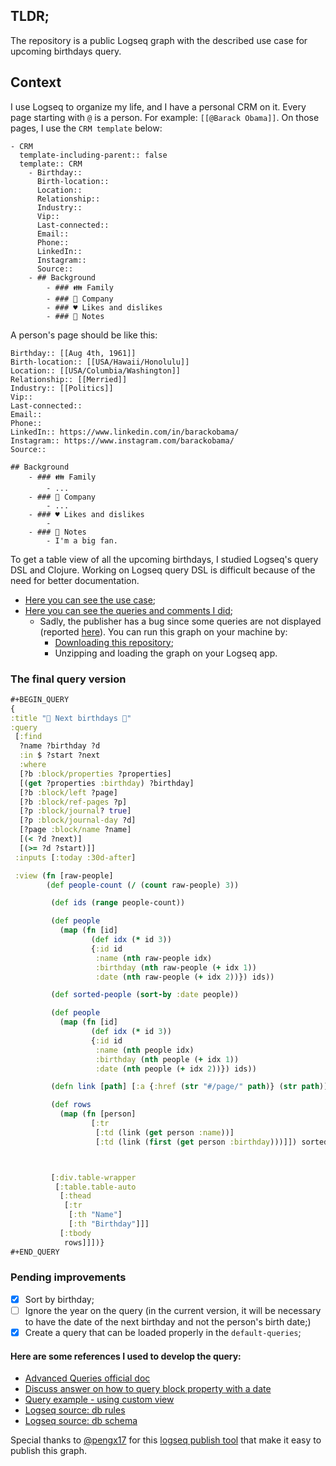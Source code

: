 ## TLDR;
The repository is a public Logseq graph with the described use case for upcoming birthdays query.

## Context

I use Logseq to organize my life, and I have a personal CRM on it. Every page starting with `@` is a person. For example: `[[@Barack Obama]]`. On those pages, I use the `CRM template` below:

```
- CRM
  template-including-parent:: false
  template:: CRM
	- Birthday:: 
	  Birth-location:: 
	  Location::
	  Relationship:: 
	  Industry::
	  Vip::
	  Last-connected::
	  Email::
	  Phone::
	  LinkedIn::
	  Instagram::
	  Source::
	- ## Background
		- ### 👪 Family
		- ### 🏢 Company
		- ### ♥️️ Likes and dislikes
		- ### 📝 Notes
```

A person's page should be like this:

```
Birthday:: [[Aug 4th, 1961]] 
Birth-location:: [[USA/Hawaii/Honolulu]]
Location:: [[USA/Columbia/Washington]]
Relationship:: [[Merried]]
Industry:: [[Politics]]
Vip::
Last-connected::
Email::
Phone::
LinkedIn:: https://www.linkedin.com/in/barackobama/
Instagram:: https://www.instagram.com/barackobama/
Source::

## Background
	- ### 👪 Family
		- ...
	- ### 🏢 Company
		- ...
	- ### ♥️️ Likes and dislikes
		-
	- ### 📝 Notes
		- I'm a big fan.
```

To get a table view of all the upcoming birthdays, I studied Logseq's query DSL and Clojure. Working on Logseq query DSL is difficult because of the need for better documentation.

* [Here you can see the use case](https://samples.cajueiro.me/#/page/case);
* [Here you can see the queries and comments I did](https://samples.cajueiro.me/#/page/queries);
  * Sadly, the publisher has a bug since some queries are not displayed (reported [here](https://github.com/logseq/logseq/issues/7332)). You can run this graph on your machine by:
    * [Downloading this repository](https://github.com/MarceloCajueiro/logseq-birthday-queries/archive/refs/heads/main.zip);
    * Unzipping and loading the graph on your Logseq app.

### The final query version

```clojure
#+BEGIN_QUERY
{
:title "🎂 Next birthdays 🎂"
:query
 [:find
  ?name ?birthday ?d
  :in $ ?start ?next
  :where
  [?b :block/properties ?properties]
  [(get ?properties :birthday) ?birthday]
  [?b :block/left ?page]
  [?b :block/ref-pages ?p]
  [?p :block/journal? true]
  [?p :block/journal-day ?d]
  [?page :block/name ?name]
  [(< ?d ?next)]
  [(>= ?d ?start)]]
 :inputs [:today :30d-after]

 :view (fn [raw-people]
        (def people-count (/ (count raw-people) 3))

         (def ids (range people-count))

         (def people
           (map (fn [id]
                  (def idx (* id 3))
                  {:id id
                   :name (nth raw-people idx)
                   :birthday (nth raw-people (+ idx 1))
                   :date (nth raw-people (+ idx 2))}) ids))

         (def sorted-people (sort-by :date people))

         (def people
           (map (fn [id]
                  (def idx (* id 3))
                  {:id id
                   :name (nth people idx)
                   :birthday (nth people (+ idx 1))
                   :date (nth people (+ idx 2))}) ids))

         (defn link [path] [:a {:href (str "#/page/" path)} (str path)])

         (def rows
           (map (fn [person]
                  [:tr
                   [:td (link (get person :name))]
                   [:td (link (first (get person :birthday)))]]) sorted-people))



         [:div.table-wrapper
          [:table.table-auto
           [:thead
            [:tr
             [:th "Name"]
             [:th "Birthday"]]]
           [:tbody
            rows]]])}
#+END_QUERY
```

### Pending improvements

- [X] Sort by birthday;
- [ ] Ignore the year on the query (in the current version, it will be necessary to have the date of the next birthday and not the person's birth date;)
- [X] Create a query that can be loaded properly in the `default-queries`;

#### Here are some references I used to develop the query:
* [Advanced Queries official doc](https://docs.logseq.com/#/page/advanced%20queries)
* [Discuss answer on how to query block property with a date](https://discuss.logseq.com/t/how-to-query-block-property-with-a-date/11825/6?u=cashew)
* [Query example - using custom view](https://gist.github.com/tiensonqin/b319e19e6a1ef4659f24bb3b71d3d025)
* [Logseq source: db rules](https://github.com/logseq/logseq/blob/master/deps/db/src/logseq/db/rules.cljc)
* [Logseq source: db schema](https://github.com/logseq/logseq/blob/master/deps/db/src/logseq/db/schema.cljs)

Special thanks to [@pengx17](https://github.com/pengx17) for this [logseq publish tool](https://github.com/pengx17/logseq-publish) that make it easy to publish this graph.
